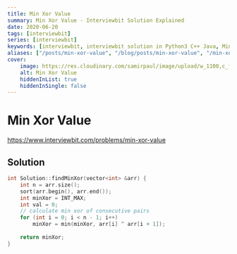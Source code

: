 ```yaml
---
title: Min Xor Value
summary: Min Xor Value - Interviewbit Solution Explained
date: 2020-06-20
tags: [interviewbit]
series: [interviewbit]
keywords: [interviewbit, interviewbit solution in Python3 C++ Java, Min Xor Value solution]
aliases: ["/posts/min-xor-value", "/blog/posts/min-xor-value", "/min-xor-value"]
cover:
    image: https://res.cloudinary.com/samirpaul/image/upload/w_1100,c_fit,co_rgb:FFFFFF,l_text:Arial_70_bold:Min Xor Value - Solution Explained/problem-solving.webp
    alt: Min Xor Value
    hiddenInList: true
    hiddenInSingle: false
---
```


# Min Xor Value

https://www.interviewbit.com/problems/min-xor-value


## Solution

```cpp
int Solution::findMinXor(vector<int> &arr) {
    int n = arr.size();
    sort(arr.begin(), arr.end()); 
    int minXor = INT_MAX; 
    int val = 0; 
    // calculate min xor of consecutive pairs 
    for (int i = 0; i < n - 1; i++)
        minXor = min(minXor, arr[i] ^ arr[i + 1]); 
        
    return minXor;
}
```